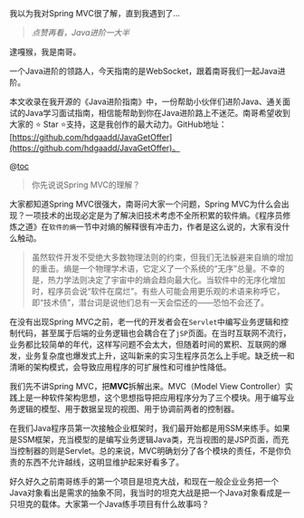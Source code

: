 我以为我对Spring MVC很了解，直到我遇到了...

> *点赞再看，Java进阶一大半*



逮嘎猴，我是南哥。

一个Java进阶的领路人，今天指南的是WebSocket，跟着南哥我们一起Java进阶。

本文收录在我开源的《Java进阶指南》中，一份帮助小伙伴们进阶Java、通关面试的Java学习面试指南，相信能帮助到你在Java进阶路上不迷茫。南哥希望收到大家的 ⭐ Star ⭐支持，这是我创作的最大动力。GitHub地址：[https://github.com/hdgaadd/JavaGetOffer](https://github.com/hdgaadd/JavaGetOffer)。

@[toc](文章目录)



> 你先说说Spring MVC的理解？

大家都知道Spring MVC很强大，南哥问大家一个问题，Spring MVC为什么会出现？一项技术的出现必定是为了解决旧技术考虑不全所积累的软件熵。《程序员修炼之道》在`软件的熵`一节中对熵的解释很有冲击力，作者是这么说的，大家有没什么触动。

> 虽然软件开发不受绝大多数物理法则的约束，但我们无法躲避来自熵的增加的重击。熵是一个物理学术语，它定义了一个系统的“无序”总量。不幸的是，热力学法则决定了宇宙中的熵会趋向最大化。当软件中的无序化增加时，程序员会说“软件在腐烂”。有些人可能会用更乐观的术语来称呼它，即“技术债”，潜台词是说他们总有一天会偿还的——恐怕不会还了。

在没有出现Spring MVC之前，老一代的开发者会在`Servlet`中编写业务逻辑和控制代码，甚至属于后端的业务逻辑也会耦合在了`jSP`页面。在当时互联网不流行，业务都比较简单的年代，这样写问题不会太大，但随着时间的累积、互联网的爆发，业务复杂度也爆发式上升，这叫新来的实习生程序员怎么上手呢。缺乏统一和清晰的架构模式，会导致应用程序的可扩展性和可维护性降低。

我们先不讲Spring MVC，把**MVC**拆解出来。MVC（Model View Controller）实践上是一种软件架构思想，这个思想指导把应用程序分为了三个模块。用于编写业务逻辑的模型、用于数据呈现的视图、用于协调前两者的控制器。

在我们Java程序员第一次接触企业框架时，我们最开始都是用SSM来练手。如果是SSM框架，充当模型的是编写业务逻辑Java类，充当视图的是JSP页面，而充当控制器的则是Servlet。总的来说，MVC明确划分了各个模块的责任，不是你负责的东西不允许越线，这明显维护起来好看多了。

好久好久之前南哥练手的第一个项目是坦克大战，和现在一般企业业务把一个Java对象看出是需求的抽象不同，我当时的坦克大战是把一个Java对象看成是一只坦克的载体。大家第一个Java练手项目有什么故事吗？



